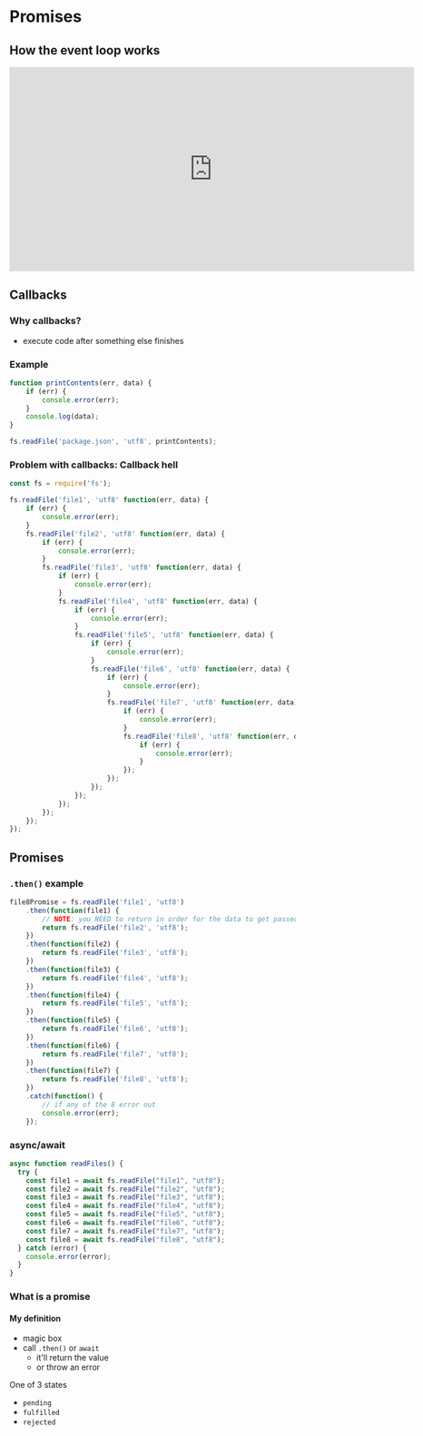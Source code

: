 # Promises

## How the event loop works
<iframe
  width="713"
  height="360"
  src="https://www.youtube.com/embed/8aGhZQkoFbQ"
  title="What the heck is the event loop anyway? | Philip Roberts | JSConf EU"
  frameborder="0"
  allow="accelerometer; autoplay; clipboard-write; encrypted-media; gyroscope; picture-in-picture"
  allowfullscreen
></iframe>


## Callbacks

### Why callbacks?

- execute code after something else finishes


### Example

```js
function printContents(err, data) {
    if (err) {
        console.error(err);
    }
    console.log(data);
}

fs.readFile('package.json', 'utf8', printContents);
```

### Problem with callbacks: Callback hell

```javascript
const fs = require('fs');

fs.readFile('file1', 'utf8' function(err, data) {
    if (err) {
        console.error(err);
    }
    fs.readFile('file2', 'utf8' function(err, data) {
        if (err) {
            console.error(err);
        }
        fs.readFile('file3', 'utf8' function(err, data) {
            if (err) {
                console.error(err);
            }
            fs.readFile('file4', 'utf8' function(err, data) {
                if (err) {
                    console.error(err);
                }
                fs.readFile('file5', 'utf8' function(err, data) {
                    if (err) {
                        console.error(err);
                    }
                    fs.readFile('file6', 'utf8' function(err, data) {
                        if (err) {
                            console.error(err);
                        }
                        fs.readFile('file7', 'utf8' function(err, data) {
                            if (err) {
                                console.error(err);
                            }
                            fs.readFile('file8', 'utf8' function(err, data) {
                                if (err) {
                                    console.error(err);
                                }
                            });
                        });
                    });
                });
            });
        });
    });
});
```

## Promises

### `.then()` example

```js
file8Promise = fs.readFile('file1', 'utf8')
    .then(function(file1) {
        // NOTE: you NEED to return in order for the data to get passed into the function
        return fs.readFile('file2', 'utf8');
    })
    .then(function(file2) {
        return fs.readFile('file3', 'utf8');
    })
    .then(function(file3) {
        return fs.readFile('file4', 'utf8');
    })
    .then(function(file4) {
        return fs.readFile('file5', 'utf8');
    })
    .then(function(file5) {
        return fs.readFile('file6', 'utf8');
    })
    .then(function(file6) {
        return fs.readFile('file7', 'utf8');
    })
    .then(function(file7) {
        return fs.readFile('file8', 'utf8');
    })
    .catch(function() {
        // if any of the 8 error out
        console.error(err);
    });
```

### async/await

```javascript
async function readFiles() {
  try {
    const file1 = await fs.readFile("file1", "utf8");
    const file2 = await fs.readFile("file2", "utf8");
    const file3 = await fs.readFile("file3", "utf8");
    const file4 = await fs.readFile("file4", "utf8");
    const file5 = await fs.readFile("file5", "utf8");
    const file6 = await fs.readFile("file6", "utf8");
    const file7 = await fs.readFile("file7", "utf8");
    const file8 = await fs.readFile("file8", "utf8");
  } catch (error) {
    console.error(error);
  }
}
```

### What is a promise

#### My definition

- magic box
- call `.then()` or `await`
    - it'll return the value
    - or throw an error


One of 3 states

- `pending`
- `fulfilled`
- `rejected`